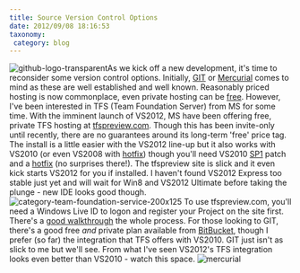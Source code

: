 ```yaml
---
title: Source Version Control Options
date: 2012/09/08 18:16:53
taxonomy: 
 category: blog 
---
```


![github-logo-transparent](/wp-content/uploads/2012/09/github-logo-transparent.jpg)As we kick off a new development, it's time to reconsider some version control options. Initially, [GIT](https://github.com) or [Mercurial](http://mercurial.selenic.com) comes to mind as these are well established and well known. Reasonably priced hosting is now commonplace, even private hosting can be [free](http://stackoverflow.com/questions/2378120/is-there-a-free-private-git-repository). However, I've been interested in TFS (Team Foundation Server) from MS for some time. With the imminent launch of VS2012, MS have been offering free, private TFS hosting at [tfspreview.com](http://tfspreview.com). Though this has been invite-only until recently, there are no guarantees around its long-term 'free' price tag. The install is a little easier with the VS2012 line-up but it also works with VS2010 (or even VS2008 with [hotfix](http://support.microsoft.com/kb/2673642)) though you'll need VS2010 [SP1](http://www.microsoft.com/download/en/details.aspx?id=23691) patch and a [hotfix](http://support.microsoft.com/kb/2581206) (no surprises there!). The tfspreview site is slick and it even kick starts VS2012 for you if installed. I haven't found VS2012 Express too stable just yet and will wait for Win8 and VS2012 Ultimate before taking the plunge - new IDE looks good though. ![category-team-foundation-service-200x125](http://www.jkelleher.me/wp-content/uploads/2012/11/category-team-foundation-service-200x125.png) To use tfspreview.com, you'll need a Windows Live ID to logon and register your Project on the site first. There's a [good walkthrough](https://tfspreview.com/en-us/learn/start/connect-to-vs/) the whole process. For those looking to GIT, there's a good free _and_ private plan available from [BitBucket](https://bitbucket.org/plans), though I prefer (so far) the integration that TFS offers with VS2010. GIT just isn't as slick to me but we'll see. From what I've seen VS2012's TFS integration looks even better than VS2010 - watch this space. ![mercurial](http://www.jkelleher.me/wp-content/uploads/2012/09/mercurial.png)

